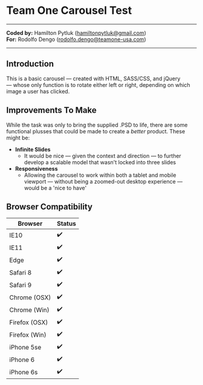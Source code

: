 # Team One Carousel Test

---

__Coded by:__ Hamilton Pytluk (hamiltonpytluk@gmail.com)<br />
__For:__ Rodolfo Dengo (rodolfo.dengo@teamone-usa.com)

---

## Introduction
This is a basic carousel — created with HTML, SASS/CSS, and jQuery — whose only function is to rotate either left or right, depending on which image a user has clicked.

## Improvements To Make
While the task was only to bring the supplied .PSD to life, there are some functional plusses that could be made to create a _better_ product.  These might be:

* __Infinite Slides__
	* It would be nice — given the context and direction — to further develop a scalable model that wasn't locked into three slides
* __Responsiveness__
	* Allowing the carousel to work within both a tablet and mobile viewport — without being a zoomed-out desktop experience — would be a 'nice to have'

## Browser Compatibility


| Browser           | Status                     |
|-------------------|----------------------------|
| IE10              | :heavy_check_mark:         |
| IE11              | :heavy_check_mark:         |
| Edge              | :heavy_check_mark:         |
| Safari 8          | :heavy_check_mark:         |
| Safari 9          | :heavy_check_mark:         |
| Chrome (OSX)      | :heavy_check_mark:         |
| Chrome (Win)      | :heavy_check_mark:         |
| Firefox (OSX)     | :heavy_check_mark:         |
| Firefox (Win)     | :heavy_check_mark:         |
| iPhone 5se        | :heavy_check_mark:         |
| iPhone 6          | :heavy_check_mark:         |
| iPhone 6s         | :heavy_check_mark:         |
             